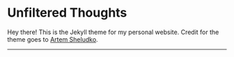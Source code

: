 # Unfiltered Thoughts

Hey there! This is the Jekyll theme for my personal website. Credit for the theme goes to [Artem Sheludko](https://jekyllthemes.io/developers/artem-sheludko).
* * *
